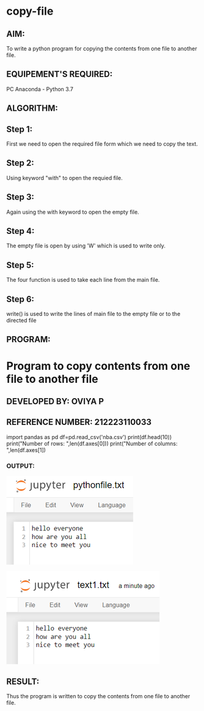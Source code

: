 # copy-file
## AIM:
To write a python program for copying the contents from one file to another file.
## EQUIPEMENT'S REQUIRED: 
PC
Anaconda - Python 3.7
## ALGORITHM: 
## Step 1:
First we need to open the required file form which we need to copy the text.

## Step 2:
Using keyword "with" to open the requied file.

## Step 3:
Again using the with keyword to open the empty file.

## Step 4:
The empty file is open by using 'W' which is used to write only.

## Step 5:
The four function is used to take each line from the main file.

## Step 6:
write() is used to write the lines of main file to the empty file or to the directed file

## PROGRAM:
# Program  to copy contents from one file to another file
## DEVELOPED BY: OVIYA P
## REFERENCE NUMBER: 212223110033
import pandas as pd
df=pd.read_csv('nba.csv')
print(df.head(10))
print("Number of rows: ",len(df.axes[0]))
print("Number of columns: ",len(df.axes[1])

### OUTPUT:
![OUTPUT](image.png)

![OUTPUT](image-1.png)


## RESULT:
Thus the program is written to copy the contents from one file to another file.
